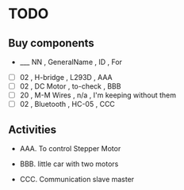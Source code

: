 # TODO

## Buy components

- ___ NN , GeneralName  ,  ID           ,   For
- [ ] 02 , H-bridge     ,  L293D        ,   AAA
- [ ] 02 , DC Motor     ,  to-check     ,   BBB
- [ ] 20 , M-M Wires    ,  n/a          ,   I'm keeping without them
- [ ] 02 , Bluetooth    ,  HC-05        ,   CCC

## Activities

- AAA. To control Stepper Motor

- BBB. little car with two motors

- CCC. Communication slave master
